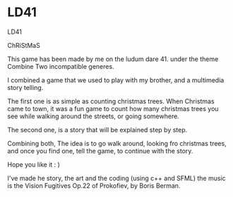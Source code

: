 # LD41
LD41

ChRiStMaS

This game has been made by me on the ludum dare 41.
under the theme Combine Two incompatible generes.

I combined a game that we used to play with my brother, and a multimedia story telling.

The first one is as simple as counting christmas trees.
When Christmas came to town, it was a fun game to count how many christmas trees you see while walking around the streets, or going somewhere.

The second one, is a story that will be explained step by step. 

Combining both, The idea is to go walk around, looking fro christmas trees, and once you find one, tell the game, to continue with the story.

Hope you like it : )

I've made he story, the art and the coding (using c++ and SFML)
the music is the Vision Fugitives Op.22 of Prokofiev, by Boris Berman.


